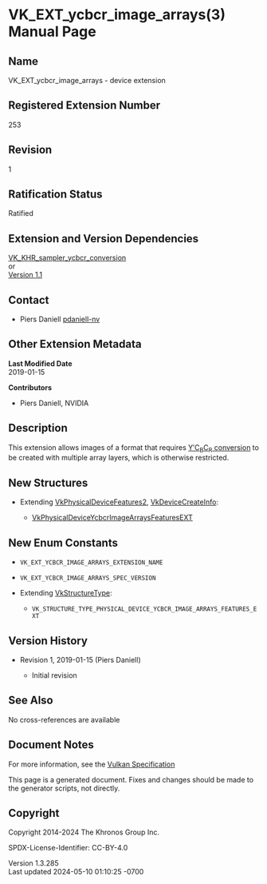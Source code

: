 # VK_EXT_ycbcr_image_arrays(3) Manual Page

## Name

VK_EXT_ycbcr_image_arrays - device extension



## <a href="#_registered_extension_number" class="anchor"></a>Registered Extension Number

253

## <a href="#_revision" class="anchor"></a>Revision

1

## <a href="#_ratification_status" class="anchor"></a>Ratification Status

Ratified

## <a href="#_extension_and_version_dependencies" class="anchor"></a>Extension and Version Dependencies

[VK_KHR_sampler_ycbcr_conversion](https://registry.khronos.org/vulkan/specs/1.3-extensions/man/html/VK_KHR_sampler_ycbcr_conversion.html)  
or  
[Version 1.1](#versions-1.1)  

## <a href="#_contact" class="anchor"></a>Contact

- Piers Daniell <a
  href="https://github.com/KhronosGroup/Vulkan-Docs/issues/new?body=%5BVK_EXT_ycbcr_image_arrays%5D%20@pdaniell-nv%0A*Here%20describe%20the%20issue%20or%20question%20you%20have%20about%20the%20VK_EXT_ycbcr_image_arrays%20extension*"
  target="_blank" rel="nofollow noopener"><em></em>pdaniell-nv</a>

## <a href="#_other_extension_metadata" class="anchor"></a>Other Extension Metadata

**Last Modified Date**  
2019-01-15

**Contributors**  
- Piers Daniell, NVIDIA

## <a href="#_description" class="anchor"></a>Description

This extension allows images of a format that requires <a
href="https://registry.khronos.org/vulkan/specs/1.3-extensions/html/vkspec.html#formats-requiring-sampler-ycbcr-conversion"
target="_blank" rel="noopener">Y′C<sub>B</sub>C<sub>R</sub>
conversion</a> to be created with multiple array layers, which is
otherwise restricted.

## <a href="#_new_structures" class="anchor"></a>New Structures

- Extending [VkPhysicalDeviceFeatures2](https://registry.khronos.org/vulkan/specs/1.3-extensions/man/html/VkPhysicalDeviceFeatures2.html),
  [VkDeviceCreateInfo](https://registry.khronos.org/vulkan/specs/1.3-extensions/man/html/VkDeviceCreateInfo.html):

  - [VkPhysicalDeviceYcbcrImageArraysFeaturesEXT](https://registry.khronos.org/vulkan/specs/1.3-extensions/man/html/VkPhysicalDeviceYcbcrImageArraysFeaturesEXT.html)

## <a href="#_new_enum_constants" class="anchor"></a>New Enum Constants

- `VK_EXT_YCBCR_IMAGE_ARRAYS_EXTENSION_NAME`

- `VK_EXT_YCBCR_IMAGE_ARRAYS_SPEC_VERSION`

- Extending [VkStructureType](https://registry.khronos.org/vulkan/specs/1.3-extensions/man/html/VkStructureType.html):

  - `VK_STRUCTURE_TYPE_PHYSICAL_DEVICE_YCBCR_IMAGE_ARRAYS_FEATURES_EXT`

## <a href="#_version_history" class="anchor"></a>Version History

- Revision 1, 2019-01-15 (Piers Daniell)

  - Initial revision

## <a href="#_see_also" class="anchor"></a>See Also

No cross-references are available

## <a href="#_document_notes" class="anchor"></a>Document Notes

For more information, see the <a
href="https://registry.khronos.org/vulkan/specs/1.3-extensions/html/vkspec.html#VK_EXT_ycbcr_image_arrays"
target="_blank" rel="noopener">Vulkan Specification</a>

This page is a generated document. Fixes and changes should be made to
the generator scripts, not directly.

## <a href="#_copyright" class="anchor"></a>Copyright

Copyright 2014-2024 The Khronos Group Inc.

SPDX-License-Identifier: CC-BY-4.0

Version 1.3.285  
Last updated 2024-05-10 01:10:25 -0700

